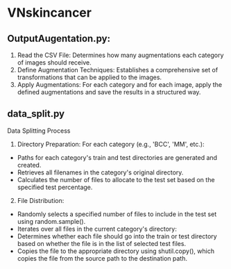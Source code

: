 # VNskincancer


## OutputAugentation.py:
1. Read the CSV File: Determines how many augmentations each category of images should receive.
2. Define Augmentation Techniques: Establishes a comprehensive set of transformations that can be applied to the images.
3. Apply Augmentations: For each category and for each image, apply the defined augmentations and save the results in a structured way.

## data_split.py
Data Splitting Process
1. Directory Preparation: For each category (e.g., 'BCC', 'MM', etc.):
+ Paths for each category's train and test directories are generated and created.
+ Retrieves all filenames in the category's original directory.
+ Calculates the number of files to allocate to the test set based on the specified test percentage.
2. File Distribution:
+ Randomly selects a specified number of files to include in the test set using random.sample().
+ Iterates over all files in the current category's directory:
+ Determines whether each file should go into the train or test directory based on whether the file is in the list of selected test files.
+ Copies the file to the appropriate directory using shutil.copy(), which copies the file from the source path to the destination path.
